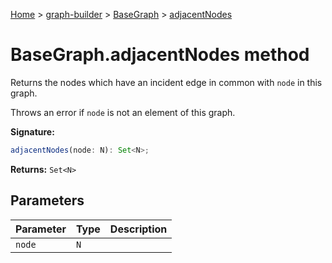 [Home](./index) &gt; [graph-builder](./graph-builder.md) &gt; [BaseGraph](./graph-builder.basegraph.md) &gt; [adjacentNodes](./graph-builder.basegraph.adjacentnodes.md)

# BaseGraph.adjacentNodes method

Returns the nodes which have an incident edge in common with `node` in this graph.

Throws an error if `node` is not an element of this graph.

**Signature:**
```javascript
adjacentNodes(node: N): Set<N>;
```
**Returns:** `Set<N>`

## Parameters

|  Parameter | Type | Description |
|  --- | --- | --- |
|  `node` | `N` |  |

